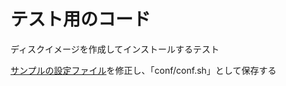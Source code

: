 # テスト用のコード

ディスクイメージを作成してインストールするテスト

[サンプルの設定ファイル](./conf/conf-sample.sh)を修正し、「conf/conf.sh」として保存する
